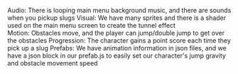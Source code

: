 Audio: There is looping main menu background music, and there are sounds when you pickup slugs
Visual: We have many sprites and there is a shader used on the main menu screen to create the tunnel effect\
Motion: Obstacles move, and the player can jump/double jump to get over the obstacles
Progression: The character gains a point score each time they pick up a slug
Prefabs: We have animation information in json files, and we have a json block in our prefab.js to easily set our character's jump gravity and obstacle movement speed
